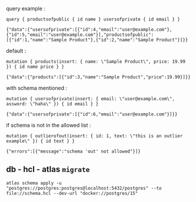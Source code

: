 query example :

```
query { productsofpublic { id name } usersofprivate { id email } }
```
```
{"data":{"usersofprivate":[{"id":4,"email":"user@example.com"},{"id":5,"email":"user@example.com"}],"productsofpublic":[{"id":1,"name":"Sample Product"},{"id":2,"name":"Sample Product"}]}}
```

default :

```
mutation { products(insert: { name: \"Sample Product\", price: 19.99 }) { id name price } }
```
```
{"data":{"products":[{"id":3,"name":"Sample Product","price":19.99}]}}
```

with schema mentioned :

```
mutation { usersofprivate(insert: { email: \"user@example.com\", assword: \"haha\" }) { id email } }
```
```
{"data":{"usersofprivate":[{"id":6,"email":"user@example.com"}]}}
```

if schema is not in the allowed list :

```
mutation { outlierofout(insert: { id: 1, text: \"this is an outlier example\" }) { id text } }
```

```
{"errors":[{"message":"schema 'out' not allowed"}]}
```


## db - hcl - atlas `migrate`

```
atlas schema apply -u "postgres://postgres:postgres@localhost:5432/postgres" --to file://schema.hcl --dev-url "docker://postgres/15"
```
